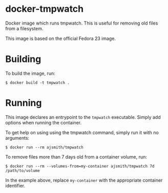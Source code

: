 # docker-tmpwatch

Docker image which runs tmpwatch. This is useful for removing old files from a
filesystem.

This image is based on the official Fedora 23 image.

# Building

To build the image, run:

```.shell
$ docker build -t tmpwatch .
```

# Running

This image declares an entrypoint to the `tmpwatch` executable. Simply add
options when running the container.

To get help on using using the tmpwatch command, simply run it with no
arguments:

```.shell
$ docker run --rm ajsmith/tmpwatch
```

To remove files more than 7 days old from a container volume, run:

```.shell
$ docker run --rm --volumes-from=my-container ajsmith/tmpwatch 7d /path/to/volume
```

In the example above, replace `my-container` with the appropriate container
identifier.
